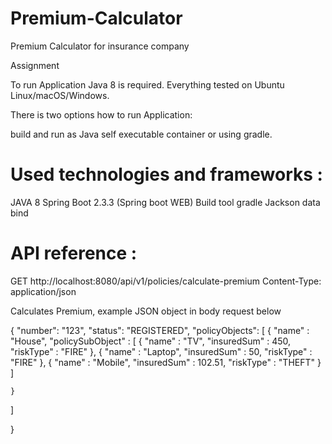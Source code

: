 # Premium-Calculator
Premium Calculator for insurance company

Assignment

To run Application Java 8 is required. Everything tested on Ubuntu Linux/macOS/Windows.

There is two options how to run Application:

build and run as Java self executable container or using gradle.

# Used technologies and frameworks :
JAVA 8
Spring Boot 2.3.3 (Spring boot WEB)
Build tool gradle
Jackson data bind

# API reference :

GET http://localhost:8080/api/v1/policies/calculate-premium
Content-Type: application/json

Calculates Premium, example JSON object in body request below 

{
  "number": "123",
  "status": "REGISTERED",
  "policyObjects": [
    {
      "name" : "House",
      "policySubObject" : [
        {
          "name" : "TV",
          "insuredSum" : 450,
          "riskType" : "FIRE"
        },
        {
          "name" : "Laptop",
          "insuredSum" : 50,
          "riskType" : "FIRE"
        },
        {
          "name" : "Mobile",
          "insuredSum" : 102.51,
          "riskType" : "THEFT"
        }
      ]

    }
  ]

}

